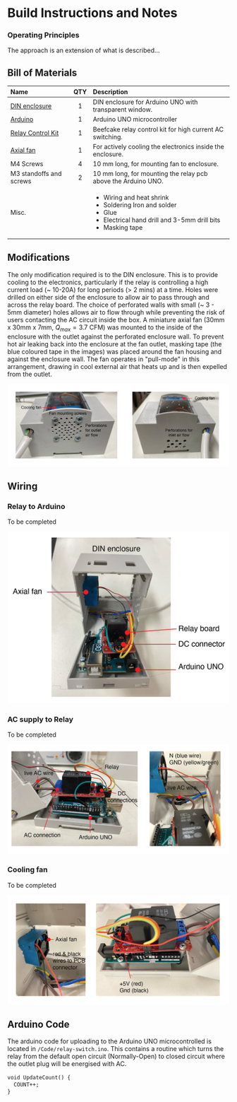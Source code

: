 # Build Instructions and Notes

### Operating Principles

The approach is an extension of what is described...


## Bill of Materials

|Name               |QTY|Description                           |
|:------------------|:-:|:-------------------------------------|
|[DIN enclosure](https://uk.rs-online.com/web/p/cases-for-arduino/8607599)|1  |DIN enclosure for Arduino UNO with transparent window. |
|[Arduino](https://uk.rs-online.com/web/p/arduino/7154081)|1  |Arduino UNO microcontroller|
|[Relay Control Kit](https://www.sparkfun.com/products/13815)|1  |Beefcake relay control kit for high current AC switching.|
|[Axial fan](https://uk.farnell.com/sunon/mc30060v2-0000-a99/fan-30x30x6-9mm-5vdc/dp/1924848)|1  |For actively cooling the electronics inside the enclosure.|
|M4 Screws|4  |10 mm long, for mounting fan to enclosure.|
|M3 standoffs and screws|2  |10 mm long, for mounting the relay pcb above the Arduino UNO.|
|Misc.|   | <ul><li>Wiring and heat shrink</li><li>Soldering Iron and solder</li><li>Glue</li><li>Electrical hand drill and 3-5mm drill bits</li><li>Masking tape</li></ul>|

## Modifications

The only modification required is to the DIN enclosure. This is to provide cooling to the electronics, particularly if the relay is controlling a high current load (~ 10-20A) for long periods (> 2 mins) at a time. Holes were drilled on either side of the enclosure to allow air to pass through and across the relay board. The choice of perforated walls with small (~ 3 - 5mm diameter) holes allows air to flow through while preventing the risk of users contacting the AC circuit inside the box. A miniature axial fan (30mm x 30mm x 7mm, $Q_{max} = 3.7$ CFM) was mounted to the inside of the enclosure with the outlet against the perforated enclosure wall. To prevent hot air leaking back into the enclosure at the fan outlet, masking tape (the blue coloured tape in the images) was placed around the fan housing and against the enclosure wall. The fan operates in "pull-mode" in this arrangement, drawing in cool external air that heats up and is then expelled from the outlet.  

![Modifications for air cooling](./Images/enclosure-perforations.png)


## Wiring

### Relay to Arduino

To be completed

![DC connections between Relay and Arduino](./Images/internals-DC.png)

### AC supply to Relay

To be completed

![AC connections to Relay](./Images/internals-AC.png)

### Cooling fan

To be completed

![DC connections between Fan and Relay PCB/Arduino](./Images/internals-fan.png)




## Arduino Code

The arduino code for uploading to the Arduino UNO microcontrolled is located in `/Code/relay-switch.ino`. This contains a routine which turns the relay from the default open circuit (Normally-Open) to closed circuit where the outlet plug will be energised with AC.


```
void UpdateCount() {
  COUNT++;
}
```



